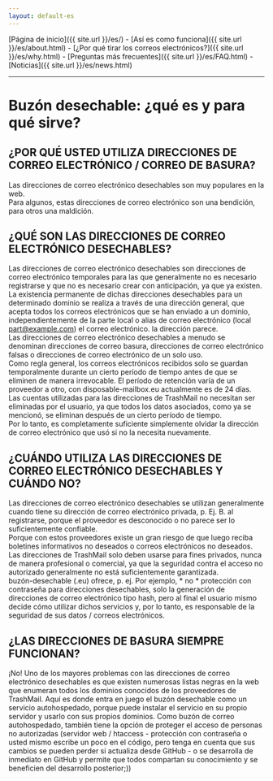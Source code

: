 ```yaml
---
layout: default-es
---
```

[Página de inicio]({{ site.url }}/es/) - [Así es como funciona]({{ site.url }}/es/about.html) - [¿Por qué tirar los correos electrónicos?]({{ site.url }}/es/why.html) - [Preguntas más frecuentes]({{ site.url }}/es/FAQ.html) - [Noticias]({{ site.url }}/es/news.html) 

---

# Buzón desechable: ¿qué es y para qué sirve?  

## ¿POR QUÉ USTED UTILIZA DIRECCIONES DE CORREO ELECTRÓNICO / CORREO DE BASURA?  

Las direcciones de correo electrónico desechables son muy populares en la web.  
Para algunos, estas direcciones de correo electrónico son una bendición, para otros una maldición.  

## ¿QUÉ SON LAS DIRECCIONES DE CORREO ELECTRÓNICO DESECHABLES?  

Las direcciones de correo electrónico desechables son direcciones de correo electrónico temporales para las que generalmente no es necesario registrarse y que no es necesario crear con anticipación, ya que ya existen. 
La existencia permanente de dichas direcciones desechables para un determinado dominio se realiza a través de una dirección general, que acepta todos los correos electrónicos que se han enviado a un dominio, independientemente de la parte local o alias de correo electrónico (local part@example.com) el correo electrónico. 
la dirección parece.  
Las direcciones de correo electrónico desechables a menudo se denominan direcciones de correo basura, direcciones de correo electrónico falsas o direcciones de correo electrónico de un solo uso.  
Como regla general, los correos electrónicos recibidos solo se guardan temporalmente durante un cierto período de tiempo antes de que se eliminen de manera irrevocable. 
El período de retención varía de un proveedor a otro, con disposable-mailbox.eu actualmente es de 24 días.  
Las cuentas utilizadas para las direcciones de TrashMail no necesitan ser eliminadas por el usuario, ya que todos los datos asociados, como ya se mencionó, se eliminan después de un cierto período de tiempo.  
Por lo tanto, es completamente suficiente simplemente olvidar la dirección de correo electrónico que usó si no la necesita nuevamente.  

## ¿CUÁNDO UTILIZA LAS DIRECCIONES DE CORREO ELECTRÓNICO DESECHABLES Y CUÁNDO NO?  

Las direcciones de correo electrónico desechables se utilizan generalmente cuando tiene su dirección de correo electrónico privada, p. Ej.  B. al registrarse, porque el proveedor es desconocido o no parece ser lo suficientemente confiable.  
Porque con estos proveedores existe un gran riesgo de que luego reciba boletines informativos no deseados o correos electrónicos no deseados.  
Las direcciones de TrashMail solo deben usarse para fines privados, nunca de manera profesional o comercial, ya que la seguridad contra el acceso no autorizado generalmente no está suficientemente garantizada.  
buzón-desechable (.eu) ofrece, p. ej.  Por ejemplo, * no * protección con contraseña para direcciones desechables, solo la generación de direcciones de correo electrónico tipo hash, pero al final el usuario mismo decide cómo utilizar dichos servicios y, por lo tanto, es responsable de la seguridad de sus datos / correos electrónicos.  

## ¿LAS DIRECCIONES DE BASURA SIEMPRE FUNCIONAN?  

¡No!  Uno de los mayores problemas con las direcciones de correo electrónico desechables es que existen numerosas listas negras en la web que enumeran todos los dominios conocidos de los proveedores de TrashMail.  Aquí es donde entra en juego el buzón desechable como un servicio autohospedado, porque puede instalar el servicio en su propio servidor y usarlo con sus propios dominios.  Como buzón de correo autohospedado, también tiene la opción de proteger el acceso de personas no autorizadas (servidor web / htaccess - protección con contraseña o usted mismo escribe un poco en el código, pero tenga en cuenta que sus cambios se pueden perder si actualiza desde GitHub - o se desarrolla de inmediato en GitHub y permite que todos compartan su conocimiento y se beneficien del desarrollo posterior;))
